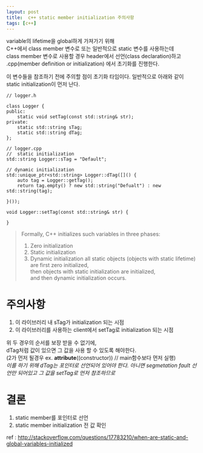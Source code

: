 ```yaml
---
layout: post
title:  c++ static member initialization 주의사항
tags: [c++] 
---
```


variable의 lifetime을 global하게 가져가기 위해  
C++에서 class member 변수로 또는 일반적으로 static 변수를 사용하는데  
class member 변수로 사용할 경우 header에서 선언(class declaration)하고  
.cpp(member definition or initialization) 에서 초기화를 진행한다.  

이 변수들을 참조하기 전에 주의할 점이 초기화 타임이다.
일반적으로 아래와 같이 static initialization이 먼저 난다.

```
// logger.h

class Logger {
public:
	static void setTag(const std::string& str);
private:
	static std::string sTag;
	static std::string dTag;
};

// logger.cpp
//  static initialization
std::string Logger::sTag = "Default";

// dynamic initialization
std::unique_ptr<std::string> Logger::dTag([]() {
	auto tag = Logger::getTag();
	return tag.empty() ? new std::string("Defualt") : new std::string(tag);

}());

void Logger::setTag(const std::string& str) {
	
}
```
> Formally, C++ initializes such variables in three phases:  
> 1. Zero initialization  
> 2. Static initialization  
> 3. Dynamic initialization
> all static objects (objects with static lifetime) are first zero initialized,  
> then objects with static initialization are initialized,  
> and then dynamic initialization occurs.

# 주의사항  
1. 이 라이브러리 내 sTag가 initialization 되는 시점  
2. 이 라이브러리를 사용하는 client에서 setTag로 initialization 되는 시점  

위 두 경우의 순서를 보장 받을 수 없기에,  
dTag처럼 값이 있으면 그 값을 사용 할 수 있도록 해야한다.  
(2가 먼저 될경우 ex. __attribute__((constructor)) // main함수보다 먼저 실행)  
*이를 하기 위해 dTag는 포인터로 선언되어 있어야 한다. 아니면 segmetation fault*
*선언만 되어있고 그 값을 setTag로 먼저 참조하므로*

# 결론 
1. static member를 포인터로 선언  
2. static member initialization 전 값 확인  

ref : http://stackoverflow.com/questions/17783210/when-are-static-and-global-variables-initialized
